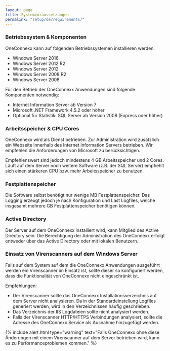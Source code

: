 ```yaml
---
layout: page
title: Systemvoraussetzungen
permalink: "setup/de/requirements/"
---
```


### Betriebssystem & Komponenten

OneConnexx kann auf folgenden Betriebssystemen installieren werden:

* Windows Server 2016
* Windows Server 2012 R2
* Windows Server 2012
* Windows Server 2008 R2
* Windows Server 2008

Für den Betrieb der OneConnexx Anwendungen sind folgende Komponenten notwendig:

* Internet Information Server ab Version 7
* Microsoft .NET Framework 4.5.2 oder höher
* Optional für Statistik: SQL Server ab Version 2008 (Express oder höher)

### Arbeitsspeicher & CPU Cores

OneConnexx wird als Dienst betrieben. Zur Administration wird zusätzlich ein Webseite innerhalb des Internet Information Servers
betrieben. Wir empfehlen die Anforderungen von Microsoft zu berücksichtigen.

Empfehlenswert sind jedoch mindestens 4 GB Arbeitsspeicher und 2 Cores. Läuft auf dem Server noch weitere Software
(z.B. der SQL Server) empfiehlt sich einen stärkeren CPU bzw. mehr Arbeitsspeicher zu benutzen.

### Festplattenspeicher

Die Software selbst benötigt nur wenige MB Festplattenspeicher. Das Logging erzeugt jedoch je nach Konfiguration und Last
Logfiles, welche insgesamt mehrere GB Festplattenspeicher benötigen können.

### Active Directory

Der Server auf dem OneConnexx installiert wird, kann Mitglied des Active Directory sein. Die Berechtigung der
Administration des OneConnexx erfolgt entweder über das Active Directory oder mit lokalen Benutzern.

### Einsatz von Virenscanners auf dem Windows Server

Falls auf dem System auf dem die OneConnexx Anwendungen ausgeführt werden ein Virenscanner im Einsatz ist, sollte
dieser so konfiguriert werden, dass die Funktionalität von OneConnexx nicht eingeschränkt ist.

Empfehlungen:

* Der Virenscanner sollte das OneConnexx Installationsverzeichnis auf dem Server nicht analysieren. Da in der
Standardeinstellung Logfiles generiert werden, wird in den Verzeichnissen häufig geschrieben.
* Das Verzeichnis der IIS Logdateien sollte nicht analysiert werden.
* Falls der Virenscanner HTTP/HTTPS Verbindungen analysiert, sollte die Adresse des OneConnexx Service als Ausnahme
hinzugefügt werden.

{% include alert.html type="warning" text="Falls OneConnexx ohne diese Änderungen mit einem Virenscanner auf dem Server betrieben wird, kann es zu Performanceproblemen kommen." %}
